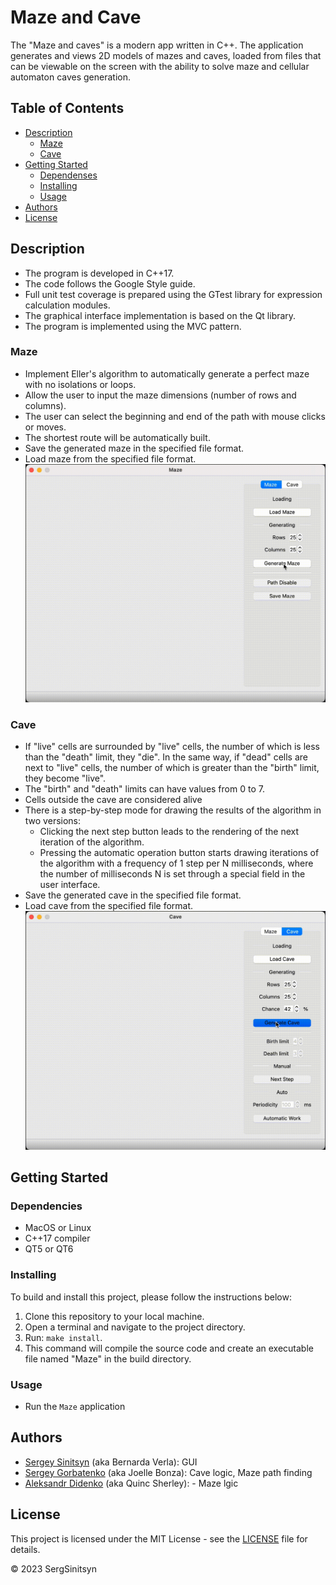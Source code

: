 # Maze and Cave

The "Maze and caves" is a modern app written in C++. The application generates and views 2D models of mazes and caves, loaded from files that can be viewable on the screen with the ability to solve maze and cellular automaton caves generation.

## Table of Contents

- [Description](#description)
    - [Maze](#maze)
    - [Cave](#cave)
- [Getting Started](#getting-started)
    - [Dependenses](#dependencies)
    - [Installing](#installing)
    - [Usage](#usage)
- [Authors](#authors)
- [License](#license)
<!-- - [Acknowledgments](#acknowledgments) -->

## Description

- The program is developed in C++17.
- The code follows the Google Style guide.
- Full unit test coverage is prepared using the GTest library for expression calculation modules.
- The graphical interface implementation is based on the Qt library.
- The program is implemented using the MVC pattern.

### Maze

- Implement Eller's algorithm to automatically generate a perfect maze with no isolations or loops. 
- Allow the user to input the maze dimensions (number of rows and columns). 
- The user can select the beginning and end of the path with mouse clicks or moves.
- The shortest route will be automatically built.
- Save the generated maze in the specified file format.
- Load maze from the specified file format.
![maze](images/maze.gif)

### Cave

- If "live" cells are surrounded by "live" cells, the number of which is less than the "death" limit, they "die". In the same way, if "dead" cells are next to "live" cells, the number of which is greater than the "birth" limit, they become "live".
- The "birth" and "death" limits can have values from 0 to 7.
- Cells outside the cave are considered alive
- There is a step-by-step mode for drawing the results of the algorithm in two versions:
    - Clicking the next step button leads to the rendering of the next iteration of the algorithm.
    - Pressing the automatic operation button starts drawing iterations of the algorithm with a frequency of 1 step per N milliseconds, where the number of milliseconds N is set through a special field in the user interface.
- Save the generated cave in the specified file format.
- Load cave from the specified file format.
![cave](images/cave.gif)

## Getting Started

### Dependencies

- MacOS or Linux
- C++17 compiler
- QT5 or QT6

### Installing

To build and install this project, please follow the instructions below:
1. Clone this repository to your local machine.
2. Open a terminal and navigate to the project directory.
3. Run: `make install`.
4. This command will compile the source code and create an executable file named "Maze" in the build directory.

### Usage

- Run the `Maze` application

## Authors

- [Sergey Sinitsyn](https://github.com/SergSinitsyn) (aka Bernarda Verla): GUI
- [Sergey Gorbatenko](https://github.com/sg41) (aka Joelle Bonza): Cave logic, Maze path finding
- [Aleksandr Didenko](https://github.com/quincshe) (aka Quinc Sherley):  - Maze lgic

## License

This project is licensed under the MIT License - see the [LICENSE](LICENSE.txt) file for details.

<!-- ## Acknowledgments -->

© 2023 SergSinitsyn
